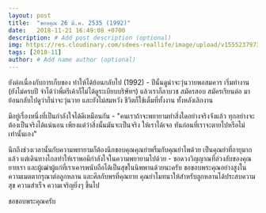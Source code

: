 ```yaml
---
layout: post
title:  "ขอบคุณ 26 มี.ค. 2535 (1992)"
date:   2018-11-21 16:49:08 +0700
description: # Add post description (optional)
img: https://res.cloudinary.com/sdees-reallife/image/upload/v1555237973/IMG_20181121_132024399.jpg # Add image post (optional)
tags: [2018-11]
author: # Add name author (optional)
---
```

ยังต่อเนื่องกับการเก็บของ ทำให้ได้ย้อนกลับไป (1992) - ปีนั้นดูน่าจะวุ่นวายพอสมควร เริ่มทำงาน (ยังไม่ครบปี จำได้ว่าพี่ตรีเค้าก็ไม่ได้ดูระเบียบบริษัทฯ) แล้วเราก็ลาบวช สมัครสอบ สมัครเรียนต่อ มาย้อนกลับไปดูว่าก็น่าจะวุ่นวาย และยังไม่สมหวัง ชีวิตก็ใช้เต็มที่ทั้งงาน ทั้งหลังเลิกงาน

มีอยู่เรื่องหนึ่งที่เป็นกำลังใจได้ดีเหมือนกัน - "คนเราถ้าจะพยายามทำสิ่งใดอย่างจริงจังแล้ว ทุกอย่างจะต้องเป็นจริงได้แน่นอน เพียงแต่ว่าสิ่งนั้นมันจะเป็นจริง ให้เราได้เจอ ทันก่อนที่เราจะตายไปหรือไม่เท่านั้นเอง"

นึกถึงช่วงเวลานั้นกับความพยายามก็ต้องนึกขอบคุณคุณย่าพริ้มกับคุณย่าไพด้วย เป็นคุณย่าที่อายุมากแล้ว แต่เดินทางไกลทำให้เราพอมีกำลังใจในความพยายามไปด้วย - ขอดวงวิญญาณที่ล่วงลับของคุณยายเรา และผู้เฒ่าผู้แก่ที่เราเคารพนับถือได้เป็นสุขในนิพพานด้วยนะครับ ขอขอบพระคุณอย่างสูงในความเมตตากรุณาต่อลูกหลาน และศีลกับพรที่คุณยาย คุณย่าโมทนาให้สำหรับลูกหลานได้ประสบความสุข ความสำเร็จ ความเจริญยิ่งๆ ขึ้นไป

ขอขอบพระคุณครับ

